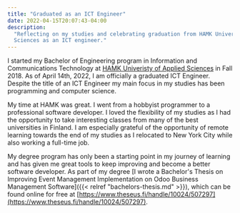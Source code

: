 ```yaml
---
title: "Graduated as an ICT Engineer"
date: 2022-04-15T20:07:43-04:00
description:
  "Reflecting on my studies and celebrating graduation from HAMK University of Applied
  Sciences as an ICT engineer."
---
```


I started my Bachelor of Engineering program in Information and Communications
Technology at [HAMK Univeristy of Applied Sciences](https://www.hamk.fi/?lang=en) in
Fall 2018. As of April 14th, 2022, I am officially a graduated ICT Engineer. Despite the
title of an ICT Engineer my main focus in my studies has been programming and computer
science.

My time at HAMK was great. I went from a hobbyist programmer to a professional software
developer. I loved the flexibility of my studies as I had the opportunity to take
interesting classes from many of the best universities in Finland. I am especially
grateful of the opportunity of remote learning towards the end of my studies as I
relocated to New York City while also working a full-time job.

My degree program has only been a starting point in my journey of learning and has given
me great tools to keep improving and become a better software developer. As part of my
degree [I wrote a Bachelor's Thesis on Improving Event Management Implementation on Odoo
Business Management Software]({{< relref "bachelors-thesis.md" >}}), which can be found
online for free at
[https://www.theseus.fi/handle/10024/507297](https://www.theseus.fi/handle/10024/507297).
